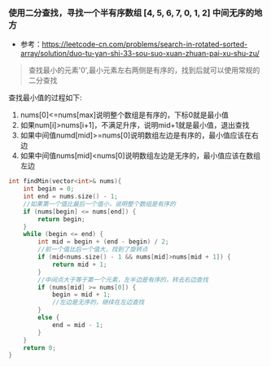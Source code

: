 ### 使用二分查找，寻找一个半有序数组 [4, 5, 6, 7, 0, 1, 2] 中间无序的地方
+ 参考：https://leetcode-cn.com/problems/search-in-rotated-sorted-array/solution/duo-tu-yan-shi-33-sou-suo-xuan-zhuan-pai-xu-shu-zu/

> 查找最小的元素'0',最小元素左右两侧是有序的，找到后就可以使用常规的二分查找

查找最小值的过程如下:
1. nums[0]<=nums[max]说明整个数组是有序的，下标0就是最小值
2. 如果num[i]>nums[i+1]，不满足升序，说明mid+1就是最小值，退出查找
3. 如果中间值numd[mid]>=nums[0]说明数组左边是有序的，最小值应该在右边
4. 如果中间值nums[mid]<nums[0]说明数组左边是无序的，最小值应该在数组左边

```cpp
int findMin(vector<int>& nums){
	int begin = 0;
	int end = nums.size() - 1;
	//如果第一个值比最后一个值小，说明整个数组是有序的
	if (nums[begin] <= nums[end]) {
		return begin;
	}
	while (begin <= end) {
		int mid = begin + (end - begin) / 2;
		//前一个值比后一个值大，找到了旋转点
		if (mid<nums.size() - 1 && nums[mid]>nums[mid + 1]) {
			return mid + 1;
		}
		//中间点大于等于第一个元素，左半边是有序的，转去右边查找
		if (nums[mid] >= nums[0]) {
			begin = mid + 1;
			//左边是无序的，继续在左边查找	
		}
		else {
			end = mid - 1;
		}
	}
	return 0;
}
```

